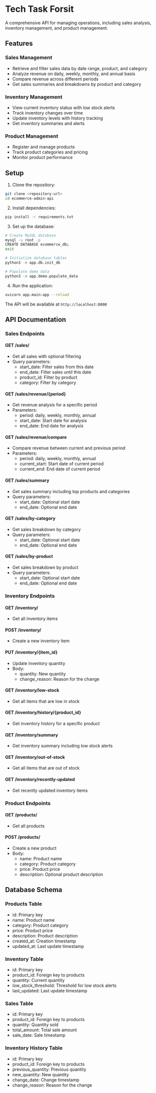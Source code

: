 # Tech Task Forsit

A comprehensive API for managing operations, including sales analysis, inventory management, and product management.

## Features

### Sales Management
- Retrieve and filter sales data by date range, product, and category
- Analyze revenue on daily, weekly, monthly, and annual basis
- Compare revenue across different periods
- Get sales summaries and breakdowns by product and category

### Inventory Management
- View current inventory status with low stock alerts
- Track inventory changes over time
- Update inventory levels with history tracking
- Get inventory summaries and alerts

### Product Management
- Register and manage products
- Track product categories and pricing
- Monitor product performance

## Setup

1. Clone the repository:
```bash
git clone <repository-url>
cd ecommerce-admin-api
```


2. Install dependencies:
```bash
pip install -r requirements.txt
```

3. Set up the database:
```bash
# Create MySQL database
mysql -u root -p
CREATE DATABASE ecommerce_db;
exit

# Initialize database tables
python3 -m app.db.init_db

# Populate demo data
python3 -m app.demo.populate_data
```

4. Run the application:
```bash
uvicorn app.main:app --reload
```

The API will be available at `http://localhost:8000`

## API Documentation

### Sales Endpoints

#### GET /sales/
- Get all sales with optional filtering
- Query parameters:
  - start_date: Filter sales from this date
  - end_date: Filter sales until this date
  - product_id: Filter by product
  - category: Filter by category

#### GET /sales/revenue/{period}
- Get revenue analysis for a specific period
- Parameters:
  - period: daily, weekly, monthly, annual
  - start_date: Start date for analysis
  - end_date: End date for analysis

#### GET /sales/revenue/compare
- Compare revenue between current and previous period
- Parameters:
  - period: daily, weekly, monthly, annual
  - current_start: Start date of current period
  - current_end: End date of current period

#### GET /sales/summary
- Get sales summary including top products and categories
- Query parameters:
  - start_date: Optional start date
  - end_date: Optional end date

#### GET /sales/by-category
- Get sales breakdown by category
- Query parameters:
  - start_date: Optional start date
  - end_date: Optional end date

#### GET /sales/by-product
- Get sales breakdown by product
- Query parameters:
  - start_date: Optional start date
  - end_date: Optional end date

### Inventory Endpoints

#### GET /inventory/
- Get all inventory items

#### POST /inventory/
- Create a new inventory item

#### PUT /inventory/{item_id}
- Update inventory quantity
- Body:
  - quantity: New quantity
  - change_reason: Reason for the change

#### GET /inventory/low-stock
- Get all items that are low in stock

#### GET /inventory/history/{product_id}
- Get inventory history for a specific product

#### GET /inventory/summary
- Get inventory summary including low stock alerts

#### GET /inventory/out-of-stock
- Get all items that are out of stock

#### GET /inventory/recently-updated
- Get recently updated inventory items

### Product Endpoints

#### GET /products/
- Get all products

#### POST /products/
- Create a new product
- Body:
  - name: Product name
  - category: Product category
  - price: Product price
  - description: Optional product description

## Database Schema

### Products Table
- id: Primary key
- name: Product name
- category: Product category
- price: Product price
- description: Product description
- created_at: Creation timestamp
- updated_at: Last update timestamp

### Inventory Table
- id: Primary key
- product_id: Foreign key to products
- quantity: Current quantity
- low_stock_threshold: Threshold for low stock alerts
- last_updated: Last update timestamp

### Sales Table
- id: Primary key
- product_id: Foreign key to products
- quantity: Quantity sold
- total_amount: Total sale amount
- sale_date: Sale timestamp

### Inventory History Table
- id: Primary key
- product_id: Foreign key to products
- previous_quantity: Previous quantity
- new_quantity: New quantity
- change_date: Change timestamp
- change_reason: Reason for the change
